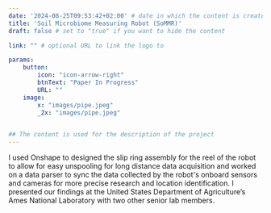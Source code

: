 ```yaml
---
date: '2024-08-25T09:53:42+02:00' # date in which the content is created - defaults to "today"
title: 'Soil Microbiome Measuring Robot (SoMMR)'
draft: false # set to "true" if you want to hide the content 

link: "" # optional URL to link the logo to

params:
    button:
        icon: "icon-arrow-right"
        btnText: "Paper In Progress"
        URL: ""
    image:  
        x: "images/pipe.jpeg"
        _2x: "images/pipe.jpeg"
    

## The content is used for the description of the project
---
```


I used Onshape to designed the slip ring assembly for the reel of the robot to allow for easy unspooling for long distance data acquisition and worked on a data parser to sync the data collected by the robot's onboard sensors and cameras for more precise research and location identification. I presented our findings at the United States Department of Agriculture’s Ames National Laboratory with two other senior lab members.